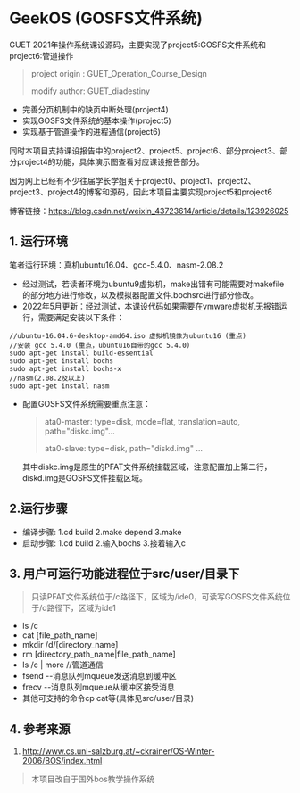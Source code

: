 # GeekOS (GOSFS文件系统)
GUET 2021年操作系统课设源码，主要实现了project5:GOSFS文件系统和project6:管道操作

> project origin : GUET_Operation_Course_Design
> 
> modify author: GUET_diadestiny

* 完善分页机制中的缺页中断处理(project4)
* 实现GOSFS文件系统的基本操作(project5)
* 实现基于管道操作的进程通信(project6)

同时本项目支持课设报告中的project2、project5、project6、部分project3、部分project4的功能，具体演示图查看对应课设报告部分。

因为网上已经有不少往届学长学姐关于project0、project1、project2、project3、project4的博客和源码，因此本项目主要实现project5和project6

博客链接：https://blog.csdn.net/weixin_43723614/article/details/123926025

## 1. 运行环境

笔者运行环境：真机ubuntu16.04、gcc-5.4.0、nasm-2.08.2

* 经过测试，若读者环境为ubuntu9虚拟机，make出错有可能需要对makefile的部分地方进行修改，以及模拟器配置文件.bochsrc进行部分修改。
* 2022年5月更新：经过测试，本课设代码如果需要在vmware虚拟机无报错运行，需要满足安装以下条件：
```
//ubuntu-16.04.6-desktop-amd64.iso 虚拟机镜像为ubuntu16 (重点)
//安装 gcc 5.4.0 (重点，ubuntu16自带的gcc 5.4.0)
sudo apt-get install build-essential
sudo apt-get install bochs
sudo apt-get install bochs-x
//nasm(2.08.2及以上)
sudo apt-get install nasm
```
* 配置GOSFS文件系统需要重点注意：

    >ata0-master: type=disk, mode=flat, translation=auto, path="diskc.img"...
    >
    >ata0-slave: type=disk, path="diskd.img" ...
  
  其中diskc.img是原生的PFAT文件系统挂载区域，注意配置加上第二行，diskd.img是GOSFS文件挂载区域。

## 2.运行步骤

* 编译步骤: 1.cd build 2.make depend 3.make
* 启动步骤: 1.cd build 2.输入bochs 3.接着输入c

## 3. 用户可运行功能进程位于src/user/目录下

> 只读PFAT文件系统位于/c路径下，区域为/ide0，可读写GOSFS文件系统位于/d路径下，区域为ide1

* ls /c 
* cat [file_path_name]
* mkdir /d/[directory_name] 
* rm [directory_path_name|file_path_name]
* ls /c | more //管道通信
* fsend --消息队列mqueue发送消息到缓冲区
* frecv  --消息队列mqueue从缓冲区接受消息
* 其他可支持的命令cp cat等(具体见src/user/目录)


## 4. 参考来源

  1. http://www.cs.uni-salzburg.at/~ckrainer/OS-Winter-2006/BOS/index.html


>本项目改自于国外bos教学操作系统
>
